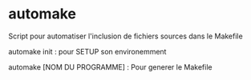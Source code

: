 # automake
Script pour automatiser l'inclusion de fichiers sources dans le Makefile

automake init : pour SETUP son environemment

automake [NOM DU PROGRAMME] : Pour generer le Makefile
